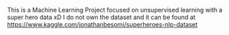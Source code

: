 This is a Machine Learning Project focused on unsupervised learning with a super hero data xD
I do not own the dataset and it can be found at https://www.kaggle.com/jonathanbesomi/superheroes-nlp-dataset
